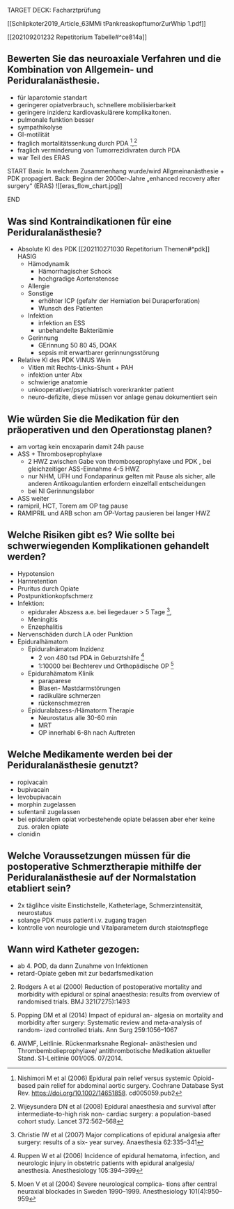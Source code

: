 TARGET DECK: Facharztprüfung

[[Schlipkoter2019_Article_63MMi tPankreaskopftumorZurWhip 1.pdf]]

[[202109201232 Repetitorium Tabelle#^ce814a]] 


## Bewerten Sie das neuroaxiale Verfahren und die Kombination von Allgemein- und Periduralanästhesie.
- für laparotomie standart
- geringerer opiatverbrauch, schnellere mobilisierbarkeit
- geringere inzidenz kardiovaskulärere komplikaitonen. 
- pulmonale funktion besser 
- sympathikolyse
- GI-motilität
- fraglich mortalitätssenkung durch PDA [^3],[^4]
- fraglich verminderung von Tumorrezidivraten durch PDA
- war Teil des ERAS

START
Basic
In welchem Zusammenhang wurde/wird Allgmeinanästhesie + PDK propagiert.
Back:
Beginn der 2000er-Jahre „enhanced recovery after surgery“ (ERAS)
![[eras_flow_chart.jpg]]
<!--ID: 1647978148586-->
END

## Was sind Kontraindikationen für eine Periduralanästhesie?
 - Absolute KI des PDK [[202110271030 Repetitorium Themen#^pdk]] HASIG
	- Hämodynamik
		- Hämorrhagischer Schock
		- hochgradige Aortenstenose
	- Allergie
	- Sonstige	
		- erhöhter ICP (gefahr der Herniation bei Duraperforation)
		- Wunsch des Patienten
	- Infektion
		-  infektion an ESS
		- unbehandelte Bakteriämie
	- Gerinnung
		- GErinnung  50 80 45, DOAK
		- sepsis mit erwartbarer gerinnungsstörung
- Relative KI des PDK VINUS Wein
	- Vitien mit Rechts-Links-Shunt + PAH
	- infektion unter Abx
	- schwierige anatomie
	- unkooperativer/psychiatrisch vorerkrankter patient
	- neuro-defizite, diese müssen vor anlage genau dokumentiert sein
## Wie würden Sie die Medikation für den präoperativen und den Operationstag planen?
- am vortag kein enoxaparin damit 24h pause
- ASS + Thromboseprophylaxe
	- 2 HWZ zwischen Gabe  von thromboseprophylaxe und PDK , bei gleichzeitiger ASS-Einnahme 4-5 HWZ
	- nur NHM, UFH und Fondaparinux gelten mit Pause als sicher, alle anderen Antikoagulantien erfordern einzelfall entscheidungen
	- bei NI Gerinnungslabor
- ASS weiter
- ramipril, HCT, Torem am OP tag pause
- RAMIPRIL und ARB schon am OP-Vortag pausieren bei langer HWZ
## Welche Risiken gibt es? Wie sollte bei schwerwiegenden Komplikationen gehandelt werden?
- Hypotension
- Harnretention
- Pruritus durch Opiate
- Postpunktionkopfschmerz
- Infektion: 
	- epiduraler Abszess a.e. bei liegedauer > 5 Tage [^7], 
	- Meningitis
	- Enzephalitis
- Nervenschäden durch LA oder Punktion
- Epiduralhämatom
	- Epiduralnämatom Inzidenz
		- 2 von 480 tsd PDA in Geburztshilfe [^8]
		- 1:10000 bei Bechterev und Orthopädische OP [^1]
	- Epidurahämatom Klinik
		- paraparese
		- Blasen- Mastdarmstörungen
		- radikuläre schmerzen
		- rückenschmezren
	- Epiduralabzess-/Hämatorm Therapie
		- Neurostatus alle 30-60 min
		- MRT
		- OP innerhabl 6-8h nach Auftreten
## Welche Medikamente werden bei der Periduralanästhesie genutzt?
- ropivacain
- bupivacain
- levobupivacain
- morphin zugelassen
- sufentanil zugelassen
- bei epiduralem opiat vorbestehende opiate belassen aber eher keine zus. oralen opiate
- clonidin 
## Welche Voraussetzungen müssen für die postoperative Schmerztherapie mithilfe der Periduralanästhesie auf der Normalstation etabliert sein?
- 2x täglihce visite Einstichstelle, Katheterlage, Schmerzintensität, neurostatus
- solange PDK muss patient i.v. zugang tragen
- kontrolle von neurologie und Vitalparametern durch staiotnspflege

## Wann wird Katheter gezogen: 
- ab 4. POD, da dann Zunahme von Infektionen
- retard-Opiate geben mit zur bedarfsmedikation
 

[^1]: Moen V et al (2004) Severe neurological complica- tions after central neuraxial blockades in Sweden 1990–1999. Anesthesiology 101(4):950–959

2. Rodgers A et al (2000) Reduction of postoperative mortality and morbidity with epidural or spinal anaesthesia: results from overview of randomised trials. BMJ 321(7275):1493

[^3]: Nishimori M et al (2006) Epidural pain relief versus systemic Opioid-based pain relief for abdominal aortic surgery. Cochrane Database Syst Rev. https://doi.org/10.1002/14651858. cd005059.pub2

[^4]:Wijeysundera DN et al (2008) Epidural anaesthesia and survival after intermediate-to-high risk non- cardiac surgery: a population-based cohort study. Lancet 372:562–568

5. Popping DM et al (2014) Impact of epidural an- algesia on mortality and morbidity after surgery: Systematic review and meta-analysis of random- ized controlled trials. Ann Surg 259:1056–1067

6. AWMF, Leitlinie. Rückenmarksnahe Regional- anästhesien und Thrombembolieprophylaxe/ antithrombotische Medikation aktueller Stand. S1-Leitlinie 001/005. 07/2014.

[^7]: Christie IW et al (2007) Major complications of epidural analgesia after surgery: results of a six- year survey. Anaesthesia 62:335–341

[^8]: Ruppen W et al (2006) Incidence of epidural hematoma, infection, and neurologic injury in obstetric patients with epidural analgesia/ anesthesia. Anesthesiology 105:394–399